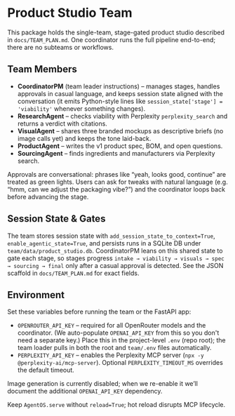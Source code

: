 # Product Studio Team

This package holds the single-team, stage-gated product studio described in `docs/TEAM_PLAN.md`. One coordinator runs the full pipeline end-to-end; there are no subteams or workflows.

## Team Members
- **CoordinatorPM** (team leader instructions) – manages stages, handles approvals in casual language, and keeps session state aligned with the conversation (it emits Python-style lines like `session_state['stage'] = 'viability'` whenever something changes).
- **ResearchAgent** – checks viability with Perplexity `perplexity_search` and returns a verdict with citations.
- **VisualAgent** – shares three branded mockups as descriptive briefs (no image calls yet) and keeps the tone laid-back.
- **ProductAgent** – writes the v1 product spec, BOM, and open questions.
- **SourcingAgent** – finds ingredients and manufacturers via Perplexity search.

Approvals are conversational: phrases like “yeah, looks good, continue” are treated as green lights. Users can ask for tweaks with natural language (e.g. “hmm, can we adjust the packaging vibe?”) and the coordinator loops back before advancing the stage.

## Session State & Gates
The team stores session state with `add_session_state_to_context=True`, `enable_agentic_state=True`, and persists runs in a SQLite DB under `team/data/product_studio.db`. CoordinatorPM leans on this shared state to gate each stage, so stages progress `intake → viability → visuals → spec → sourcing → final` only after a casual approval is detected. See the JSON scaffold in `docs/TEAM_PLAN.md` for exact fields.

## Environment
Set these variables before running the team or the FastAPI app:

- `OPENROUTER_API_KEY` – required for all OpenRouter models and the coordinator. (We auto-populate `OPENAI_API_KEY` from this so you don't need a separate key.)
  Place this in the project-level `.env` (repo root); the team loader pulls in both the root and `team/.env` files automatically.
- `PERPLEXITY_API_KEY` – enables the Perplexity MCP server (`npx -y @perplexity-ai/mcp-server`). Optional `PERPLEXITY_TIMEOUT_MS` overrides the default timeout.

Image generation is currently disabled; when we re-enable it we’ll document the additional `OPENAI_API_KEY` dependency.

Keep `AgentOS.serve` without `reload=True`; hot reload disrupts MCP lifecycle.
